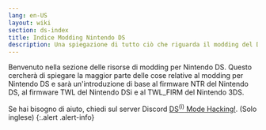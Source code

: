 ```yaml
---
lang: en-US
layout: wiki
section: ds-index
title: Indice Modding Nintendo DS
description: Una spiegazione di tutto ciò che riguarda il modding del DS
---
```


Benvenuto nella sezione delle risorse di modding per Nintendo DS. Questo cercherà di spiegare la maggior parte delle cose relative al modding per Nintendo DS e sarà un'introduzione di base al firmware NTR del Nintendo DS, al firmware TWL del Nintendo DSi e al TWL_FIRM del Nintendo 3DS.

Se hai bisogno di aiuto, chiedi sul server Discord [DS<sup>(i)</sup> Mode Hacking!](https://ds-homebrew.com/discord). (Solo inglese)
{:.alert .alert-info}
